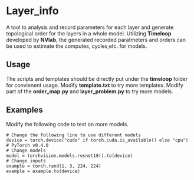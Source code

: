 # Layer_info

A tool to analysis and record parameters for each layer and generate topological order for the layers in a whole model.
Utilizing **Timeloop** developed by **NVlab**, the generated recorded paratmeters and orders can be used to estimate the computes, cycles,etc. for models.

## Usage
The scripts and templates should be directly put under the **timeloop** folder for convienent usage.
Modify **template.txt** to try more templates.
Modify part of the **order_map.py** and **layer_problem.py** to try more models.

## Examples
Modify the following code to test on more models.
```` 
# Change the following line to use different models
device = torch.device("cuda" if torch.cuda.is_available() else "cpu") # PyTorch v0.4.0
# Change models
model = torchvision.models.resnet18().to(device)
# Change inputs
example = torch.rand(1, 3, 224, 224)
example = example.to(device)
````
